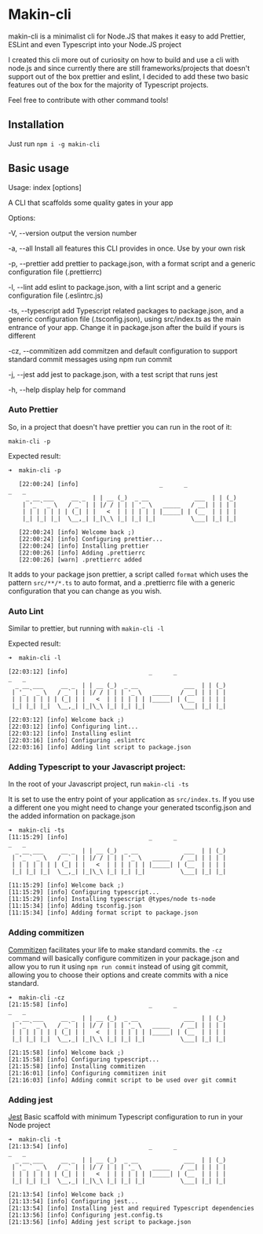 # Makin-cli

makin-cli is a minimalist cli for Node.JS that makes it easy to add Prettier, ESLint and even Typescript into your Node.JS project 

I created this cli more out of curiosity on how to build and use a cli with node.js 
and since currently there are still frameworks/projects that doesn't support out 
of the box prettier and eslint, 
I decided to add these two basic features out of the box for the majority of Typescript projects.

Feel free to contribute with other command tools!


## Installation 

Just run `npm i -g makin-cli`

## Basic usage 

Usage: index [options]

A CLI that scaffolds some quality gates in your app

Options:

  -V, --version      output the version number

  -a, --all          Install all features this CLI provides in once. Use by your own risk
  
  -p, --prettier     add prettier to package.json, with a format script and a generic configuration
                     file (.prettierrc)
                     
  -l, --lint         add eslint to package.json, with a lint script and a generic configuration
                     file (.eslintrc.js)
                     
  -ts, --typescript  add Typescript related packages to package.json, and a generic configuration
                     file (.tsconfig.json), using src/index.ts as the main entrance of your app.
                     Change it in package.json after the build if yours is different
                     
  -cz, --commitizen  add commitzen and default configuration to support standard commit messages
                     using npm run commit
                     
  -j, --jest         add jest to package.json, with a test script that runs jest
                     
  -h, --help         display help for command

  
  
### Auto Prettier
So, in a project that doesn't have prettier you can run in the root of it:

`makin-cli -p`

Expected result:

```
➜  makin-cli -p

   [22:00:24] [info]                       _      _                          _   _ 
     _ __ ___     __ _  | | __ (_)  _ __             ___  | | (_)
    | '_ ` _ \   / _` | | |/ / | | | '_ \   _____   / __| | | | |
    | | | | | | | (_| | |   <  | | | | | | |_____| | (__  | | | |
    |_| |_| |_|  \__,_| |_|\_\ |_| |_| |_|          \___| |_| |_|
                                                                 
   [22:00:24] [info] Welcome back ;)
   [22:00:24] [info] Configuring prettier...
   [22:00:24] [info] Installing prettier
   [22:00:26] [info] Adding .prettierrc
   [22:00:26] [warn] .prettierrc added

```

It adds to your package json prettier, a script called `format` which uses the pattern `src/**/*.ts` to auto format, and a .prettierrc file with a generic configuration that you can change as you wish.

### Auto Lint

Similar to prettier, but running with `makin-cli -l`

Expected result:

```
➜  makin-cli -l

[22:03:12] [info]                       _      _                          _   _ 
  _ __ ___     __ _  | | __ (_)  _ __             ___  | | (_)
 | '_ ` _ \   / _` | | |/ / | | | '_ \   _____   / __| | | | |
 | | | | | | | (_| | |   <  | | | | | | |_____| | (__  | | | |
 |_| |_| |_|  \__,_| |_|\_\ |_| |_| |_|          \___| |_| |_|
                                                              
[22:03:12] [info] Welcome back ;)
[22:03:12] [info] Configuring lint...
[22:03:12] [info] Installing eslint
[22:03:16] [info] Configuring .eslintrc
[22:03:16] [info] Adding lint script to package.json

```

### Adding Typescript to your Javascript project:

In the root of your Javascript project, run `makin-cli -ts`

It is set to use the entry point of your application as `src/index.ts`. If you use a different one you might need to change your 
generated tsconfig.json and the added information on package.json 

```
➜  makin-cli -ts
[11:15:29] [info]                       _      _                          _   _ 
  _ __ ___     __ _  | | __ (_)  _ __             ___  | | (_)
 | '_ ` _ \   / _` | | |/ / | | | '_ \   _____   / __| | | | |
 | | | | | | | (_| | |   <  | | | | | | |_____| | (__  | | | |
 |_| |_| |_|  \__,_| |_|\_\ |_| |_| |_|          \___| |_| |_|
                                                              
[11:15:29] [info] Welcome back ;)
[11:15:29] [info] Configuring typescript...
[11:15:29] [info] Installing typescript @types/node ts-node
[11:15:34] [info] Adding tsconfig.json
[11:15:34] [info] Adding format script to package.json

```

### Adding commitizen

[Commitizen](https://github.com/commitizen/cz-cli) facilitates your life to make standard commits. the `-cz` command will basically configure commitizen in your package.json and allow you to run it using `npm run commit` instead of using git commit, allowing you to choose their options and create commits with a nice standard.


```
➜  makin-cli -cz
[21:15:58] [info]                       _      _                          _   _ 
  _ __ ___     __ _  | | __ (_)  _ __             ___  | | (_)
 | '_ ` _ \   / _` | | |/ / | | | '_ \   _____   / __| | | | |
 | | | | | | | (_| | |   <  | | | | | | |_____| | (__  | | | |
 |_| |_| |_|  \__,_| |_|\_\ |_| |_| |_|          \___| |_| |_|
                                                              
[21:15:58] [info] Welcome back ;)
[21:15:58] [info] Configuring typescript...
[21:15:58] [info] Installing commitizen
[21:16:01] [info] Configuring commitizen init
[21:16:03] [info] Adding commit script to be used over git commit

```
### Adding jest

[Jest](https://jestjs.io/docs/getting-started) Basic scaffold with minimum Typescript configuration to run in your Node project


```
➜  makin-cli -t
[21:13:54] [info]                       _      _                          _   _ 
  _ __ ___     __ _  | | __ (_)  _ __             ___  | | (_)
 | '_ ` _ \   / _` | | |/ / | | | '_ \   _____   / __| | | | |
 | | | | | | | (_| | |   <  | | | | | | |_____| | (__  | | | |
 |_| |_| |_|  \__,_| |_|\_\ |_| |_| |_|          \___| |_| |_|
                                                              
[21:13:54] [info] Welcome back ;)
[21:13:54] [info] Configuring jest...
[21:13:54] [info] Installing jest and required Typescript dependencies 
[21:13:56] [info] Configuring jest.config.ts
[21:13:56] [info] Adding jest script to package.json


```